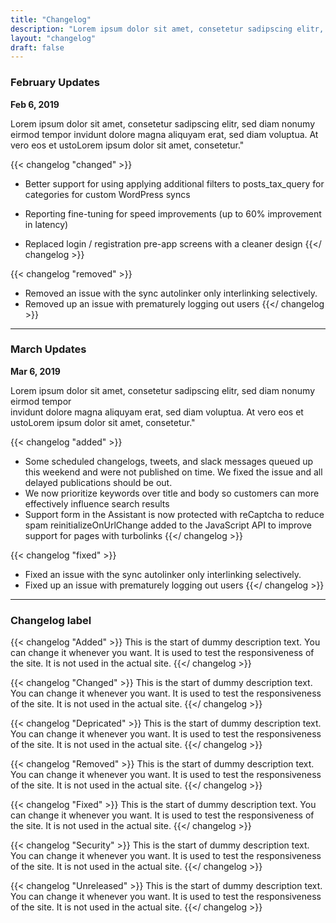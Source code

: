```yaml
---
title: "Changelog"
description: "Lorem ipsum dolor sit amet, consetetur sadipscing elitr, sed diam nonumy eirmod tempor invidunt dolore magna aliquyam erat, sed diam voluptua. At vero eos et ustoLorem ipsum dolor sit amet, consetetur."
layout: "changelog"
draft: false
---
```


### February Updates

**Feb 6, 2019**

Lorem ipsum dolor sit amet, consetetur sadipscing elitr, sed diam nonumy eirmod tempor invidunt dolore magna aliquyam erat, sed diam voluptua. At vero eos et ustoLorem ipsum dolor sit amet, consetetur."

{{< changelog "changed" >}}

- Better support for using applying additional filters to posts_tax_query for categories for custom WordPress syncs

- Reporting fine-tuning for speed improvements (up to 60% improvement in latency)

- Replaced login / registration pre-app screens with a cleaner design
  {{</ changelog >}}

{{< changelog "removed" >}}

- Removed an issue with the sync autolinker only interlinking selectively.
- Removed up an issue with prematurely logging out users
  {{</ changelog >}}

<hr>

### March Updates

**Mar 6, 2019**

Lorem ipsum dolor sit amet, consetetur sadipscing elitr, sed diam nonumy eirmod tempor <br> invidunt dolore magna aliquyam erat, sed diam voluptua. At vero eos et ustoLorem ipsum dolor sit amet, consetetur."

{{< changelog "added" >}}

- Some scheduled changelogs, tweets, and slack messages queued up this weekend and were not published on time. We fixed the issue and all delayed publications should be out.
- We now prioritize keywords over title and body so customers can more effectively influence search results
- Support form in the Assistant is now protected with reCaptcha to reduce spam reinitializeOnUrlChange added to the JavaScript API to improve support for pages with turbolinks
  {{</ changelog >}}

{{< changelog "fixed" >}}

- Fixed an issue with the sync autolinker only interlinking selectively.
- Fixed up an issue with prematurely logging out users
  {{</ changelog >}}

<hr>

### Changelog label

{{< changelog "Added" >}}
This is the start of dummy description text. You can change it whenever you want. It is used to test the responsiveness of the site. It is not used in the actual site.
{{</ changelog >}}

{{< changelog "Changed" >}}
This is the start of dummy description text. You can change it whenever you want. It is used to test the responsiveness of the site. It is not used in the actual site.
{{</ changelog >}}

{{< changelog "Depricated" >}}
This is the start of dummy description text. You can change it whenever you want. It is used to test the responsiveness of the site. It is not used in the actual site.
{{</ changelog >}}

{{< changelog "Removed" >}}
This is the start of dummy description text. You can change it whenever you want. It is used to test the responsiveness of the site. It is not used in the actual site.
{{</ changelog >}}

{{< changelog "Fixed" >}}
This is the start of dummy description text. You can change it whenever you want. It is used to test the responsiveness of the site. It is not used in the actual site.
{{</ changelog >}}

{{< changelog "Security" >}}
This is the start of dummy description text. You can change it whenever you want. It is used to test the responsiveness of the site. It is not used in the actual site.
{{</ changelog >}}

{{< changelog "Unreleased" >}}
This is the start of dummy description text. You can change it whenever you want. It is used to test the responsiveness of the site. It is not used in the actual site.
{{</ changelog >}}
